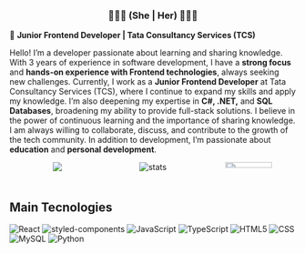 <h3 align="center">🧑🏻‍💻 (She | Her) 🧑🏻‍💻</h3>

🌟 **Junior Frontend Developer | Tata Consultancy Services (TCS)**

Hello! I’m a developer passionate about learning and sharing knowledge. With 3 years of experience in software development, I have a **strong focus** and **hands-on experience with Frontend technologies**, always seeking new challenges.
Currently, I work as a **Junior Frontend Developer** at Tata Consultancy Services (TCS), where I continue to expand my skills and apply my knowledge. I’m also deepening my expertise in **C#, .NET,** and **SQL Databases**, broadening my ability to provide full-stack solutions.
I believe in the power of continuous learning and the importance of sharing knowledge. I am always willing to collaborate, discuss, and contribute to the growth of the tech community. In addition to development, I’m passionate about **education** and **personal development**.

<section>
  <div style="display: flex; justify-content: space-between;">
    <div style="flex: 1; text-align: center;">
      <img src="https://github-readme-stats.vercel.app/api?username=van-gomes&theme=gotham&show_icons=true" />
    </div>
    <div style="flex: 1; text-align: center;">
      <img src="https://github-readme-streak-stats.herokuapp.com/?user=van-gomes&theme=gotham" alt="stats" />
    </div>
    <div style="flex: 1; text-align: center;">
      <img width="70%" src="https://github-readme-stats.vercel.app/api/top-langs/?username=van-gomes&langs_count=6&theme=gotham&layout=compact" />
    </div>
  </div>
</section>

<br/>

## Main Tecnologies

![React](	https://img.shields.io/badge/React-20232A?style=flat&logo=react&logoColor=61DAFB)
![styled-components](https://img.shields.io/badge/styled--components-DB7093?style=flat&logo=styled-components&logoColor=white)
![JavaScript](https://img.shields.io/badge/JavaScript-F7DF1E?style=flat&logo=javascript&logoColor=black)
![TypeScript](https://img.shields.io/badge/TypeScript-007ACC?style=flat&logo=typescript&logoColor=white)
![HTML5](https://img.shields.io/badge/HTML5-E34F26?style=flat&logo=html5&logoColor=white)
![CSS](https://img.shields.io/badge/CSS3-1572B6?style=flat&logo=css3&logoColor=white)
![MySQL](https://img.shields.io/badge/MySQL-00000F?style=flat&logo=mysql&logoColor=white)
![Python](https://img.shields.io/badge/Python-14354C?style=flat&logo=python&logoColor=1572B6)


